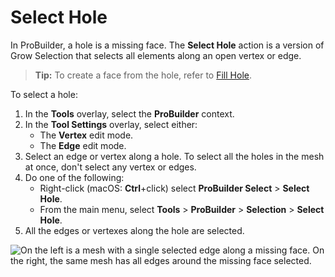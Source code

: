 # Select Hole

In ProBuilder, a hole is a missing face. The **Select Hole** action is a version of Grow Selection that selects all elements along an open vertex or edge. 

> **Tip:** To create a face from the hole, refer to [Fill Hole](FillHole.md).

<!--fill hole is currently two pages; I will not allow that to stand-->

To select a hole:

1. In the **Tools** overlay, select the **ProBuilder** context.
1. In the **Tool Settings** overlay, select either:
    * The **Vertex** edit mode.
    * The **Edge** edit mode.
1. Select an edge or vertex along a hole. To select all the holes in the mesh at once, don't select any vertex or edges.
1. Do one of the following:
    * Right-click (macOS: **Ctrl**+click) select **ProBuilder Select** > **Select Hole**.
    * From the main menu, select **Tools** > **ProBuilder** > **Selection** > **Select Hole**.
1. All the edges or vertexes along the hole are selected.

![On the left is a mesh with a single selected edge along a missing face. On the right, the same mesh has all edges around the missing face selected.](images/Example_SelectHole.png)

